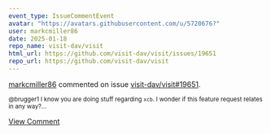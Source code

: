 ```yaml
---
event_type: IssueCommentEvent
avatar: "https://avatars.githubusercontent.com/u/5720676?"
user: markcmiller86
date: 2025-01-18
repo_name: visit-dav/visit
html_url: https://github.com/visit-dav/visit/issues/19651
repo_url: https://github.com/visit-dav/visit
---
```


<a href='https://github.com/markcmiller86' target='_blank'>markcmiller86</a> commented on issue <a href='https://github.com/visit-dav/visit/issues/19651' target='_blank'>visit-dav/visit#19651</a>.

<small>@brugger1 I know you are doing stuff regarding `xcb`. I wonder if this feature request relates in any way?...</small>

<a href='https://github.com/visit-dav/visit/issues/19651' target='_blank'>View Comment</a>